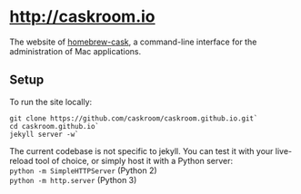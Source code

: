 # http://caskroom.io
The website of [homebrew-cask](https://github.com/phinze/homebrew-cask), a command-line interface for the administration of Mac applications.

## Setup

To run the site locally:

```shell
git clone https://github.com/caskroom/caskroom.github.io.git`
cd caskroom.github.io`
jekyll server -w`
```

The current codebase is not specific to jekyll. You can test it with your live-reload tool of choice, or simply host it with a Python server:  
`python -m SimpleHTTPServer` (Python 2)  
`python -m http.server` (Python 3)
